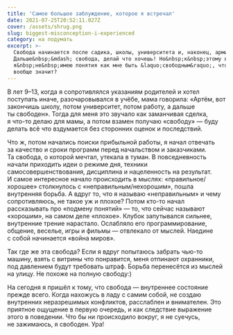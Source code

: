 ```yaml
---
title: 'Самое большое заблуждение, которое я встречал'
date: 2021-07-25T20:52:11.027Z
cover: /assets/shrug.png
slug: biggest-misconception-i-experienced
category: на подумать
excerpt: >-
  Свобода начинается после садика, школы, университета и, наконец, армии.
  Дальше&nbsp;&mdash; свобода, делай что хочешь! Но&nbsp;к&nbsp;этому времени
  я&nbsp;не&nbsp;имею понятия как мне быть &laquo;свободным&raquo;, что это
  вообще значит?
---
```

<p>В&nbsp;лет 9&ndash;13, когда я&nbsp;сопротивлялся указаниям родителей и&nbsp;хотел поступать иначе, разочаровывался в&nbsp;учёбе, мама говорила: &laquo;Артём, вот закончишь школу, потом университет, потом работу, а&nbsp;дальше ты&nbsp;свободен&raquo;. Тогда для меня это звучало как заманчивая сделка, я&nbsp;<nobr>что-то</nobr> делаю для мамы, а&nbsp;потом взамен получаю &laquo;свободу&raquo;&nbsp;&mdash; буду делать всё что вздумается без сторонних оценок и&nbsp;последствий.</p>
<p>Что&nbsp;ж, потом начались поиски прибыльной работы, я&nbsp;начал отвечать за&nbsp;качество и&nbsp;сроки программ перед начальством и&nbsp;заказчиками. Та&nbsp;свобода, о&nbsp;которой мечтал, утекала в&nbsp;туман. В&nbsp;повседневность начали приходить идеи о&nbsp;режиме дня, техники самосовершенствования, дисциплина и&nbsp;нацеленность на&nbsp;результат. И&nbsp;самое интересное начало происходить в&nbsp;мыслях: &laquo;правильное/хорошее&raquo; столкнулось с&nbsp;&laquo;неправильным/нехорошим&raquo;, пошла внутренняя борьба. А&nbsp;вдруг то, что я&nbsp;называю &laquo;неправильным&raquo; и&nbsp;чему сопротивляюсь, не&nbsp;такое уж&nbsp;и&nbsp;плохое? Потом <nobr>кто-то</nobr> начал рассказывать про &laquo;подмену понятий&raquo;&nbsp;&mdash; то, что сейчас называют &laquo;хорошим&raquo;, на&nbsp;самом деле &laquo;плохое&raquo;. Клубок запутывался сильнее, внутренние трение нарастало. Ослабляло его программирование, общение, веселье, игры и&nbsp;фильмы&nbsp;&mdash; отвлекало от&nbsp;мыслей. Наедине с&nbsp;собой начинается &laquo;война миров&raquo;.</p>
<p>Так где&nbsp;же эта свобода? Если я&nbsp;вдруг попытаюсь забрать <nobr>чью-то</nobr> машину, взять с&nbsp;витрины что понравится, меня отпинают охранники, под давлением будут требовать штраф. Борьба перенесётся из&nbsp;мыслей на&nbsp;улицу. Не&nbsp;похоже на&nbsp;полную свободу:)</p>
<p>На&nbsp;сегодня я&nbsp;пришёл к&nbsp;тому, что свобода&nbsp;&mdash; внутреннее состояние прежде всего. Когда нахожусь в&nbsp;ладу с&nbsp;самим собой, не&nbsp;создаю внутренних неразрешимых конфликтов, расслаблен и&nbsp;внимателен. Это приятное ощущение в&nbsp;первую очередь, и&nbsp;как следствие выражение этого в&nbsp;поведении. Что&nbsp;бы ни&nbsp;происходило вокруг, я&nbsp;не&nbsp;суечусь, не&nbsp;зажимаюсь, я&nbsp;свободен. Ура!</p>

